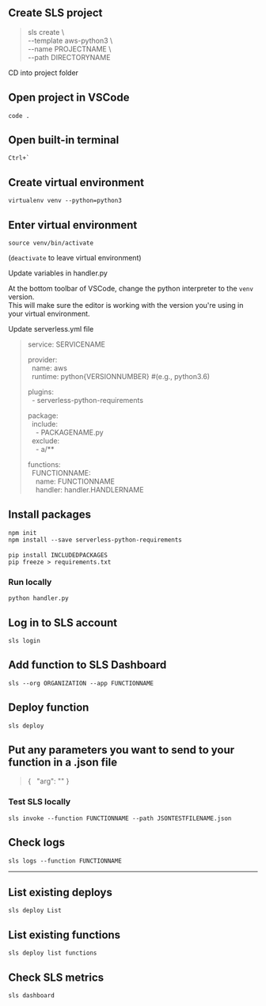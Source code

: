 ## Create SLS project
>sls create \\ \
>  --template aws-python3 \\ \
>  --name PROJECTNAME \\ \
>  --path DIRECTORYNAME

CD into project folder

## Open project in VSCode
`code .`

## Open built-in terminal
``Ctrl+` ``

## Create virtual environment
`virtualenv venv --python=python3`

## Enter virtual environment
`source venv/bin/activate`

(`deactivate` to leave virtual environment)

Update variables in handler.py

At the bottom toolbar of VSCode, change the python interpreter to the `venv` version. \
This will make sure the editor is working with the version you're using in your virtual environment.

Update serverless.yml file

>service: SERVICENAME
>
>provider: \
>&nbsp;&nbsp;name: aws \
>&nbsp;&nbsp;runtime: python{VERSIONNUMBER} #(e.g., python3.6)
>
>plugins: \
>&nbsp;&nbsp;\- serverless-python-requirements
>
>package: \
>&nbsp;&nbsp;include: \
>&nbsp;&nbsp;&nbsp;&nbsp;\- PACKAGENAME.py \
>&nbsp;&nbsp;exclude: \
>&nbsp;&nbsp;&nbsp;&nbsp;\- a/**
>
>functions: \
>&nbsp;&nbsp;FUNCTIONNAME: \
>&nbsp;&nbsp;&nbsp;&nbsp;name: FUNCTIONNAME \
>&nbsp;&nbsp;&nbsp;&nbsp;handler: handler.HANDLERNAME


## Install packages
`npm init` \
`npm install --save serverless-python-requirements` \
\
`pip install INCLUDEDPACKAGES` \
`pip freeze > requirements.txt` 

### Run locally
`python handler.py`

## Log in to SLS account
`sls login`

## Add function to SLS Dashboard
`sls --org ORGANIZATION --app FUNCTIONNAME`

## Deploy function
`sls deploy`


## Put any parameters you want to send to your function in a .json file
>{
>&nbsp;&nbsp;"arg": ""
>}

### Test SLS locally
`sls invoke --function FUNCTIONNAME --path JSONTESTFILENAME.json`

## Check logs
`sls logs --function FUNCTIONNAME`

---

## List existing deploys
`sls deploy List`

## List existing functions
`sls deploy list functions`

## Check SLS metrics
`sls dashboard`
